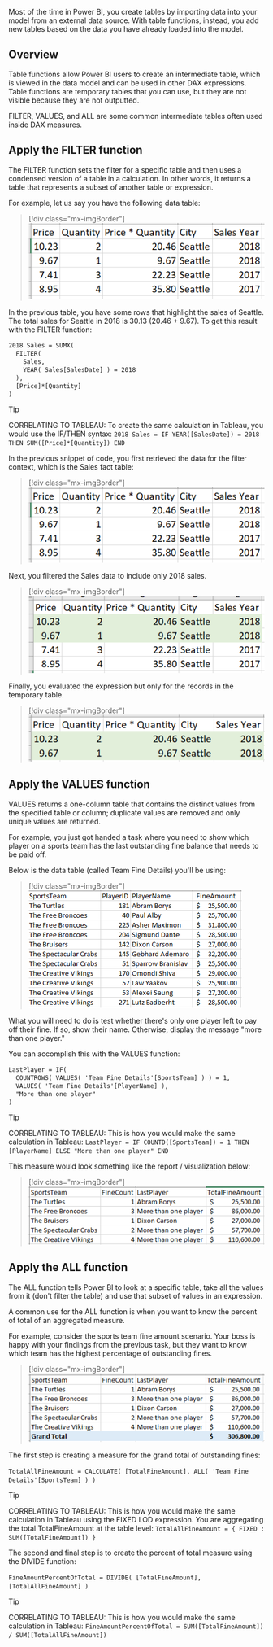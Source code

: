 Most of the time in Power BI, you create tables by importing data into your model from an external data source. With table functions, instead, you add new tables based on the data you have already loaded into the model.

## Overview

Table functions allow Power BI users to create an intermediate table, which is viewed in the data model and can be used in other DAX expressions. Table functions are temporary tables that you can use, but they are not visible because they are not outputted.

FILTER, VALUES, and ALL are some common intermediate tables often used inside DAX measures.

## Apply the FILTER function

The FILTER function sets the filter for a specific table and then uses a condensed version of a table in a calculation. In other words, it returns a table that represents a subset of another table or expression.

For example, let us say you have the following data table:

> [!div class="mx-imgBorder"]
> [![Data table that will be referenced in the FILTER function example.](../media/filter-function-table.png)](../media/filter-function-table.png#lightbox)

In the previous table, you have some rows that highlight the sales of Seattle. The total sales for Seattle in 2018 is 30.13 (20.46 + 9.67). To get this result with the FILTER function:

```dax
2018 Sales = SUMX(
  FILTER(
    Sales,
    YEAR( Sales[SalesDate] ) = 2018
  ),
  [Price]*[Quantity]
)
```

> [!TIP]
> CORRELATING TO TABLEAU: To create the same calculation in Tableau, you would use the IF/THEN syntax: `2018 Sales = IF YEAR([SalesDate]) = 2018 THEN SUM([Price]*[Quantity]) END`

In the previous snippet of code, you first retrieved the data for the filter context, which is the Sales fact table:

> [!div class="mx-imgBorder"]
> [![Data preview of the Sales fact table.](../media/filter-function-table.png)](../media/filter-function-table.png#lightbox)

Next, you filtered the Sales data to include only 2018 sales.

> [!div class="mx-imgBorder"]
> [![Data preview of the Sales fact table highlighting the 2018 sales.](../media/filter-function-step-1.png)](../media/filter-function-step-1.png#lightbox)

Finally, you evaluated the expression but only for the records in the temporary table.

> [!div class="mx-imgBorder"]
> [![Data preview of the Sales fact table filtered to show the 2018 sales.](../media/filter-function-step-2.png)](../media/filter-function-step-2.png#lightbox)

## Apply the VALUES function

VALUES returns a one-column table that contains the distinct values from the specified table or column; duplicate values are removed and only unique values are returned.

For example, you just got handed a task where you need to show which player on a sports team has the last outstanding fine balance that needs to be paid off.

Below is the data table (called Team Fine Details) you'll be using:

> [!div class="mx-imgBorder"]
> [![Data table that will be referenced in the VALUES function example.](../media/team-fine-details.png)](../media/team-fine-details.png#lightbox)

What you will need to do is test whether there's only one player left to pay off their fine. If so, show their name. Otherwise, display the message "more than one player."

You can accomplish this with the VALUES function:

```dax
LastPlayer = IF(
  COUNTROWS( VALUES( 'Team Fine Details'[SportsTeam] ) ) = 1,
  VALUES( 'Team Fine Details'[PlayerName] ),
  "More than one player"
)
```

> [!TIP]
> CORRELATING TO TABLEAU: This is how you would make the same calculation in Tableau: `LastPlayer = IF COUNTD([SportsTeam]) = 1 THEN [PlayerName] ELSE "More than one player" END`

This measure would look something like the report / visualization below:

> [!div class="mx-imgBorder"]
> [![Example report with the LastPlayer calculation included.](../media/team-fine-report.png)](../media/team-fine-report.png#lightbox)

## Apply the ALL function

The ALL function tells Power BI to look at a specific table, take all the values from it (don't filter the table) and use that subset of values in an expression.

A common use for the ALL function is when you want to know the percent of total of an aggregated measure.

For example, consider the sports team fine amount scenario. Your boss is happy with your findings from the previous task, but they want to know which team has the highest percentage of outstanding fines.

> [!div class="mx-imgBorder"]
> [![Latest report with the LastPlayer calculation included.](../media/team-fine-report-2.png)](../media/team-fine-report-2.png#lightbox)

The first step is creating a measure for the grand total of outstanding fines:

`TotalAllFineAmount = CALCULATE( [TotalFineAmount], ALL( 'Team Fine Details'[SportsTeam] ) )`

> [!TIP]
> CORRELATING TO TABLEAU: This is how you would make the same calculation in Tableau using the FIXED LOD expression. You are aggregating the total TotalFineAmount at the table level: `TotalAllFineAmount = { FIXED : SUM([TotalFineAmount]) }`

The second and final step is to create the percent of total measure using the DIVIDE function:

`FineAmountPercentOfTotal = DIVIDE( [TotalFineAmount], [TotalAllFineAmount] )`

> [!TIP]
> CORRELATING TO TABLEAU: This is how you would make the same calculation in Tableau: `FineAmountPercentOfTotal = SUM([TotalFineAmount]) / SUM([TotalAllFineAmount])`
